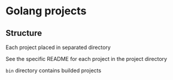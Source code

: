 # Golang projects

## Structure
Each project placed in separated directory

See the specific README for each project in the project directory

`bin` directory contains builded projects